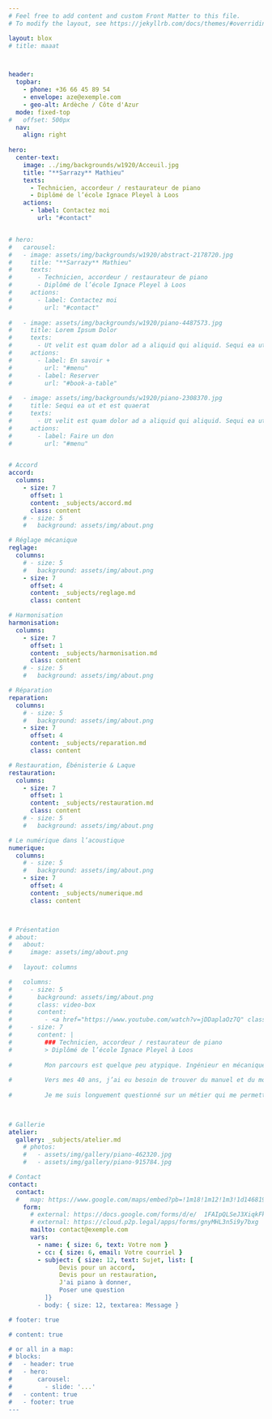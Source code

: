 ```yaml
---
# Feel free to add content and custom Front Matter to this file.
# To modify the layout, see https://jekyllrb.com/docs/themes/#overriding-theme-defaults

layout: blox
# title: maaat



header:
  topbar:
    - phone: +36 66 45 89 54
    - envelope: aze@exemple.com
    - geo-alt: Ardèche / Côte d'Azur
  mode: fixed-top
#   offset: 500px
  nav:
    align: right
  
hero:
  center-text:
    image: ../img/backgrounds/w1920/Acceuil.jpg
    title: "**Sarrazy** Mathieu"
    texts:
      - Technicien, accordeur / restaurateur de piano
      - Diplômé de l’école Ignace Pleyel à Loos
    actions:
      - label: Contactez moi
        url: "#contact"  


# hero:
#   carousel:
#   - image: assets/img/backgrounds/w1920/abstract-2178720.jpg
#     title: "**Sarrazy** Mathieu"
#     texts:
#       - Technicien, accordeur / restaurateur de piano
#       - Diplômé de l’école Ignace Pleyel à Loos
#     actions:
#       - label: Contactez moi
#         url: "#contact"
  
#   - image: assets/img/backgrounds/w1920/piano-4487573.jpg
#     title: Lorem Ipsum Dolor
#     texts:
#       - Ut velit est quam dolor ad a aliquid qui aliquid. Sequi ea ut et est quaerat sequi nihil ut aliquam. Occaecati alias dolorem mollitia ut. Similique ea voluptatem. Esse doloremque accusamus repellendus deleniti vel. Minus et tempore modi architecto.
#     actions:
#       - label: En savoir +
#         url: "#menu"
#       - label: Reserver
#         url: "#book-a-table"
  
#   - image: assets/img/backgrounds/w1920/piano-2308370.jpg
#     title: Sequi ea ut et est quaerat
#     texts:
#       - Ut velit est quam dolor ad a aliquid qui aliquid. Sequi ea ut et est quaerat sequi nihil ut aliquam. Occaecati alias dolorem mollitia ut. Similique ea voluptatem. Esse doloremque accusamus repellendus deleniti vel. Minus et tempore modi architecto.
#     actions:
#       - label: Faire un don
#         url: "#menu"


# Accord
accord:
  columns:
    - size: 7
      offset: 1
      content: _subjects/accord.md
      class: content
    # - size: 5
    #   background: assets/img/about.png

# Réglage mécanique
reglage:
  columns:
    # - size: 5
    #   background: assets/img/about.png
    - size: 7
      offset: 4
      content: _subjects/reglage.md
      class: content

# Harmonisation
harmonisation:
  columns:
    - size: 7
      offset: 1
      content: _subjects/harmonisation.md
      class: content
    # - size: 5
    #   background: assets/img/about.png

# Réparation
reparation:
  columns:
    # - size: 5
    #   background: assets/img/about.png
    - size: 7
      offset: 4
      content: _subjects/reparation.md
      class: content

# Restauration, Ébénisterie & Laque
restauration:
  columns:
    - size: 7
      offset: 1
      content: _subjects/restauration.md
      class: content
    # - size: 5
    #   background: assets/img/about.png

# Le numérique dans l’acoustique
numerique:
  columns:
    # - size: 5
    #   background: assets/img/about.png
    - size: 7
      offset: 4
      content: _subjects/numerique.md
      class: content



# Présentation
# about:
#   about:
#     image: assets/img/about.png
  
#   layout: columns

#   columns:
#     - size: 5
#       background: assets/img/about.png
#       class: video-box
#       content:
#         - <a href="https://www.youtube.com/watch?v=jDDaplaOz7Q" class="venobox play-btn mb-4" data-vbtype="video" data-autoplay="true"></a>
#     - size: 7
#       content: |
#         ### Technicien, accordeur / restaurateur de piano
#         > Diplômé de l’école Ignace Pleyel à Loos
        
#         Mon parcours est quelque peu atypique. Ingénieur en mécanique, j’ai conçu et élaboré des machines automatisées et robotisées pour de nombreux secteurs de l’industrie pendant plus de 15 ans.
        
#         Vers mes 40 ans, j’ai eu besoin de trouver du manuel et du mouvement dans ma profession tout en gardant de la technique et de l’intellectuel, de trouver de la proximité avec les gens, de me recentrer sur des valeurs plus simples et artisanales. Un travail plus humain et plus riche de sens.
        
#         Je me suis longuement questionné sur un métier qui me permettrait de faire le lien entre ma personnalité, ma créativité, mon besoin de rigueur, la technique et le manuel. Toutes ces réflexions m’ont amené à conclure que le métier d’accordeur restaurateur de piano en serait ma synthèse.


  
# Gallerie
atelier:
  gallery: _subjects/atelier.md
    # photos:
    #   - assets/img/gallery/piano-462320.jpg
    #   - assets/img/gallery/piano-915784.jpg

# Contact
contact:
  contact:
  #   map: https://www.google.com/maps/embed?pb=!1m18!1m12!1m3!1d1468196.3362798623!2d4.  853396502545295!3d44.05091722310776!2m3!1f0!2f0!3f0!3m2!1i1024!2i768!4f13.  1!3m3!1m2!1s0x12b668198af953ad%3A0xb71690263d16d1a7!2sProvence-Alpes-C%C3%B4te%20d&#39;  Azur!5e0!3m2!1sfr!2sfr!4v1615932586366!5m2!1sfr!2sfr
    form:
      # external: https://docs.google.com/forms/d/e/  1FAIpQLSeJ3XiqkFkXNDCgGeC3CXIov9JMhvVMYz9THLpwqCYZkSOKwQ/viewform?embedded=true
      # external: https://cloud.p2p.legal/apps/forms/gnyMHL3n5i9y7bxg
      mailto: contact@exemple.com
      vars:
        - name: { size: 6, text: Votre nom }
        - cc: { size: 6, email: Votre courriel }
        - subject: { size: 12, text: Sujet, list: [
              Devis pour un accord,
              Devis pour un restauration,
              J'ai piano à donner,
              Poser une question
          ]}
        - body: { size: 12, textarea: Message }

# footer: true

# content: true

# or all in a map:
# blocks:
#   - header: true
#   - hero:
#       carousel:
#         - slide: '...'
#   - content: true
#   - footer: true
---
```



